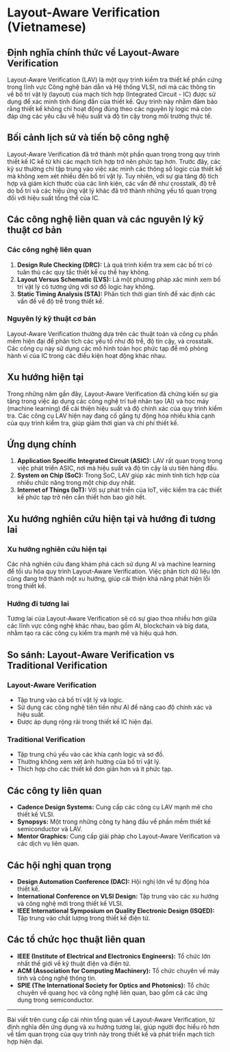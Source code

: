 # Layout-Aware Verification (Vietnamese)

## Định nghĩa chính thức về Layout-Aware Verification

Layout-Aware Verification (LAV) là một quy trình kiểm tra thiết kế phần cứng trong lĩnh vực Công nghệ bán dẫn và Hệ thống VLSI, nơi mà các thông tin về bố trí vật lý (layout) của mạch tích hợp (Integrated Circuit - IC) được sử dụng để xác minh tính đúng đắn của thiết kế. Quy trình này nhằm đảm bảo rằng thiết kế không chỉ hoạt động đúng theo các nguyên lý logic mà còn đáp ứng các yêu cầu về hiệu suất và độ tin cậy trong môi trường thực tế.

## Bối cảnh lịch sử và tiến bộ công nghệ

Layout-Aware Verification đã trở thành một phần quan trọng trong quy trình thiết kế IC kể từ khi các mạch tích hợp trở nên phức tạp hơn. Trước đây, các kỹ sư thường chỉ tập trung vào việc xác minh các thông số logic của thiết kế mà không xem xét nhiều đến bố trí vật lý. Tuy nhiên, với sự gia tăng độ tích hợp và giảm kích thước của các linh kiện, các vấn đề như crosstalk, độ trễ do bố trí và các hiệu ứng vật lý khác đã trở thành những yếu tố quan trọng đối với hiệu suất tổng thể của IC.

## Các công nghệ liên quan và các nguyên lý kỹ thuật cơ bản

### Các công nghệ liên quan

1. **Design Rule Checking (DRC):** Là quá trình kiểm tra xem các bố trí có tuân thủ các quy tắc thiết kế cụ thể hay không.
2. **Layout Versus Schematic (LVS):** Là một phương pháp xác minh xem bố trí vật lý có tương ứng với sơ đồ logic hay không.
3. **Static Timing Analysis (STA):** Phân tích thời gian tĩnh để xác định các vấn đề về độ trễ trong thiết kế.

### Nguyên lý kỹ thuật cơ bản

Layout-Aware Verification thường dựa trên các thuật toán và công cụ phần mềm hiện đại để phân tích các yếu tố như độ trễ, độ tin cậy, và crosstalk. Các công cụ này sử dụng các mô hình toán học phức tạp để mô phỏng hành vi của IC trong các điều kiện hoạt động khác nhau.

## Xu hướng hiện tại

Trong những năm gần đây, Layout-Aware Verification đã chứng kiến sự gia tăng trong việc áp dụng các công nghệ trí tuệ nhân tạo (AI) và học máy (machine learning) để cải thiện hiệu suất và độ chính xác của quy trình kiểm tra. Các công cụ LAV hiện nay đang cố gắng tự động hóa nhiều khía cạnh của quy trình kiểm tra, giúp giảm thời gian và chi phí thiết kế.

## Ứng dụng chính

1. **Application Specific Integrated Circuit (ASIC):** LAV rất quan trọng trong việc phát triển ASIC, nơi mà hiệu suất và độ tin cậy là ưu tiên hàng đầu.
2. **System on Chip (SoC):** Trong SoC, LAV giúp xác minh tính tích hợp của nhiều chức năng trong một chip duy nhất.
3. **Internet of Things (IoT):** Với sự phát triển của IoT, việc kiểm tra các thiết kế phức tạp trở nên cần thiết hơn bao giờ hết.

## Xu hướng nghiên cứu hiện tại và hướng đi tương lai

### Xu hướng nghiên cứu hiện tại

Các nhà nghiên cứu đang khám phá cách sử dụng AI và machine learning để tối ưu hóa quy trình Layout-Aware Verification. Việc phân tích dữ liệu lớn cũng đang trở thành một xu hướng, giúp cải thiện khả năng phát hiện lỗi trong thiết kế.

### Hướng đi tương lai

Tương lai của Layout-Aware Verification sẽ có sự giao thoa nhiều hơn giữa các lĩnh vực công nghệ khác nhau, bao gồm AI, blockchain và big data, nhằm tạo ra các công cụ kiểm tra mạnh mẽ và hiệu quả hơn.

## So sánh: Layout-Aware Verification vs Traditional Verification

### Layout-Aware Verification

- Tập trung vào cả bố trí vật lý và logic.
- Sử dụng các công nghệ tiên tiến như AI để nâng cao độ chính xác và hiệu suất.
- Được áp dụng rộng rãi trong thiết kế IC hiện đại.

### Traditional Verification

- Tập trung chủ yếu vào các khía cạnh logic và sơ đồ.
- Thường không xem xét ảnh hưởng của bố trí vật lý.
- Thích hợp cho các thiết kế đơn giản hơn và ít phức tạp.

## Các công ty liên quan

- **Cadence Design Systems:** Cung cấp các công cụ LAV mạnh mẽ cho thiết kế VLSI.
- **Synopsys:** Một trong những công ty hàng đầu về phần mềm thiết kế semiconductor và LAV.
- **Mentor Graphics:** Cung cấp giải pháp cho Layout-Aware Verification và các dịch vụ liên quan.

## Các hội nghị quan trọng

- **Design Automation Conference (DAC):** Hội nghị lớn về tự động hóa thiết kế.
- **International Conference on VLSI Design:** Tập trung vào các xu hướng và công nghệ mới trong thiết kế VLSI.
- **IEEE International Symposium on Quality Electronic Design (ISQED):** Tập trung vào chất lượng trong thiết kế điện tử.

## Các tổ chức học thuật liên quan

- **IEEE (Institute of Electrical and Electronics Engineers):** Tổ chức lớn nhất thế giới về kỹ thuật điện và điện tử.
- **ACM (Association for Computing Machinery):** Tổ chức chuyên về máy tính và công nghệ thông tin.
- **SPIE (The International Society for Optics and Photonics):** Tổ chức chuyên về quang học và công nghệ liên quan, bao gồm cả các ứng dụng trong semiconductor.

---

Bài viết trên cung cấp cái nhìn tổng quan về Layout-Aware Verification, từ định nghĩa đến ứng dụng và xu hướng tương lai, giúp người đọc hiểu rõ hơn về tầm quan trọng của quy trình này trong thiết kế và phát triển mạch tích hợp hiện đại.